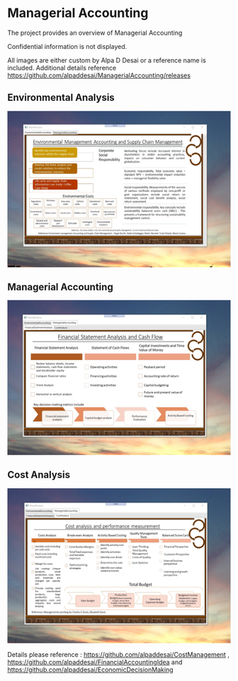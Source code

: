 # Managerial Accounting

The project provides an overview of Managerial Accounting

Confidential information is not displayed.

All images are either custom by Alpa D Desai or a reference name is included. Additional details reference https://github.com/alpaddesai/ManagerialAccounting/releases


## Environmental Analysis
![image](EnvironmentalAccounting.png)


## Managerial Accounting
![image](ManagerialAccounting.png)


## Cost Analysis
![image](CostAnalysis.png)


Details please reference : https://github.com/alpaddesai/CostManagement , https://github.com/alpaddesai/FinancialAccountingIdea and https://github.com/alpaddesai/EconomicDecisionMaking
